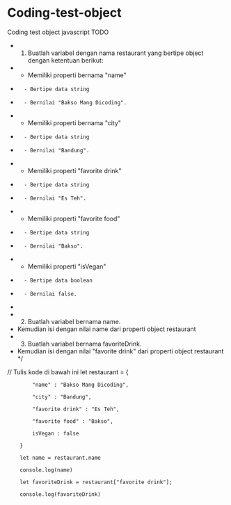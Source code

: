 # Coding-test-object
Coding test object javascript
TODO
 * 1. Buatlah variabel dengan nama restaurant yang bertipe object dengan ketentuan berikut:
 *    - Memiliki properti bernama "name"
 *       - Bertipe data string
 *       - Bernilai "Bakso Mang Dicoding".
 *    - Memiliki properti bernama "city"
 *       - Bertipe data string
 *       - Bernilai "Bandung".
 *    - Memiliki properti "favorite drink"
 *       - Bertipe data string
 *       - Bernilai "Es Teh".
 *    - Memiliki properti "favorite food"
 *       - Bertipe data string
 *       - Bernilai "Bakso".
 *    - Memiliki properti "isVegan"
 *       - Bertipe data boolean
 *       - Bernilai false.
 *
 * 2. Buatlah variabel bernama name.
 *    Kemudian isi dengan nilai name dari properti object restaurant
 * 3. Buatlah variabel bernama favoriteDrink.
 *    Kemudian isi dengan nilai "favorite drink" dari properti object restaurant
 */

// Tulis kode di bawah ini
let restaurant = {

            "name" : "Bakso Mang Dicoding",

            "city" : "Bandung",

            "favorite drink" : "Es Teh",

            "favorite food" : "Bakso",

            isVegan : false

        }

        let name = restaurant.name

        console.log(name)

        let favoriteDrink = restaurant["favorite drink"];

        console.log(favoriteDrink)
